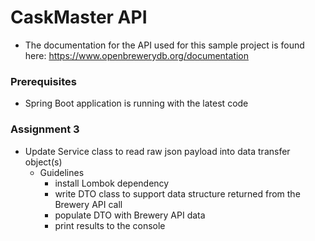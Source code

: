# CaskMaster API
* The documentation for the API used for this sample project is found here:  https://www.openbrewerydb.org/documentation

### Prerequisites

* Spring Boot application is running with the latest code

### Assignment 3
* Update Service class to read raw json payload into data transfer object(s)
    * Guidelines
        * install Lombok dependency
        * write DTO class to support data structure returned from the Brewery API call
        * populate DTO with Brewery API data
        * print results to the console
      
           
              